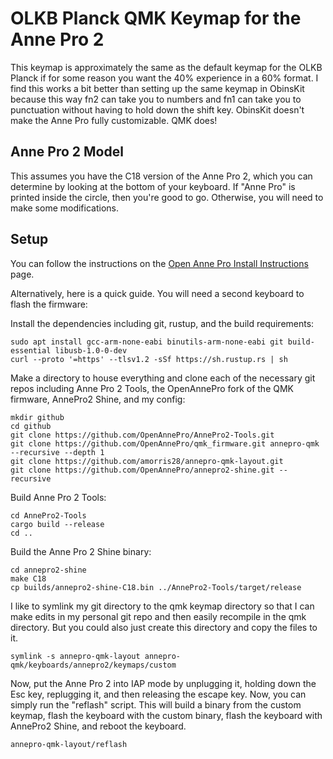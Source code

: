 # OLKB Planck QMK Keymap for the Anne Pro 2

This keymap is approximately the same as the default keymap for the OLKB Planck
if for some reason you want the 40% experience in a 60% format. I find this
works a bit better than setting up the same keymap in ObinsKit because this
way fn2 can take you to numbers and fn1 can take you to punctuation
without having to hold down the shift key. ObinsKit doesn't make the Anne Pro
fully customizable. QMK does!

## Anne Pro 2 Model

This assumes you have the C18 version of the Anne Pro 2, which you can
determine by looking at the bottom of your keyboard. If "Anne Pro" is printed
inside the circle, then you're good to go. Otherwise, you will need to make
some modifications.

## Setup

You can follow the instructions on the [Open Anne Pro Install Instructions](https://openannepro.github.io/install/) page.

Alternatively, here is a quick guide. You will need a second keyboard to flash the firmware:

Install the dependencies including git, rustup, and the build requirements:
```
sudo apt install gcc-arm-none-eabi binutils-arm-none-eabi git build-essential libusb-1.0-0-dev 
curl --proto '=https' --tlsv1.2 -sSf https://sh.rustup.rs | sh
```

Make a directory to house everything and clone each of the necessary git repos including Anne Pro 2 Tools, the OpenAnnePro fork of the QMK firmware, AnnePro2 Shine, and my config:
```
mkdir github
cd github
git clone https://github.com/OpenAnnePro/AnnePro2-Tools.git
git clone https://github.com/OpenAnnePro/qmk_firmware.git annepro-qmk --recursive --depth 1
git clone https://github.com/amorris28/annepro-qmk-layout.git
git clone https://github.com/OpenAnnePro/annepro2-shine.git --recursive
```

Build Anne Pro 2 Tools:
```
cd AnnePro2-Tools
cargo build --release
cd ..
```

Build the Anne Pro 2 Shine binary:
```
cd annepro2-shine
make C18
cp builds/annepro2-shine-C18.bin ../AnnePro2-Tools/target/release
```

I like to symlink my git directory to the qmk keymap directory so that I can
make edits in my personal git repo and then easily recompile in the qmk
directory. But you could also just create this directory and copy the files to it.
```
symlink -s annepro-qmk-layout annepro-qmk/keyboards/annepro2/keymaps/custom
```

Now, put the Anne Pro 2 into IAP mode by unplugging it, holding down the Esc key, replugging it, and then releasing the escape key. Now, you can simply run the "reflash" script. This will build a binary from the custom keymap, flash the keyboard with the custom binary, flash the keyboard with AnnePro2 Shine, and reboot the keyboard.
```
annepro-qmk-layout/reflash
```

